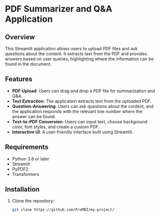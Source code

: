 # PDF Summarizer and Q&A Application

## Overview

This Streamlit application allows users to upload PDF files and ask questions about the content. It extracts text from the PDF and provides answers based on user queries, highlighting where the information can be found in the document.

## Features

- **PDF Upload**: Users can drag and drop a PDF file for summarization and Q&A.
- **Text Extraction**: The application extracts text from the uploaded PDF.
- **Question-Answering**: Users can ask questions about the content, and the application responds with the relevant line number where the answer can be found.
- **Text-to-PDF Conversion**: Users can input text, choose background color, font styles, and create a custom PDF.
- **Interactive UI**: A user-friendly interface built using Streamlit.

## Requirements

- Python 3.8 or later
- Streamlit
- PyPDF2
- Transformers

## Installation

1. Clone the repository:

   ```bash
   git clone https://github.com/ProMBZ/my-project/
